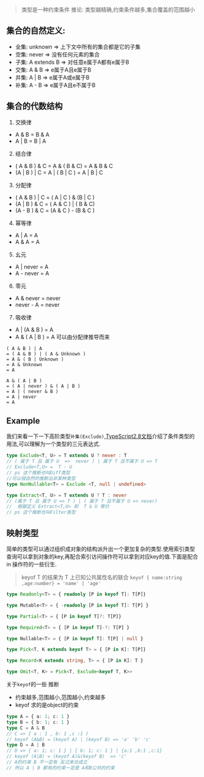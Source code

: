 > 类型是一种约束条件
> 推论: 类型越精确,约束条件越多,集合覆盖的范围越小


## 集合的自然定义:
* 全集: unknown => 上下文中所有的集合都是它的子集
* 空集: never => 没有任何元素的集合
* 子集: A extends B  => 对任意e属于A都有e属于B
* 交集: A & B => e属于A且e属于B
* 并集:  A | B => e属于A或e属于B
* 补集:  A - B => e属于A且e不属于B

## 集合的代数结构
1. 交换律
* A & B = B & A
* A | B = B | A
2. 结合律
* ( A & B ) & C = A & ( B & C) = A & B & C
* (A | B ) | C = A | ( B | C ) = A | B | C
3. 分配律
* ( A & B ) | C = ( A | C ) & (B | C )
* (A | B ) & C = ( A & C ) | ( B & C)
* (A - B ) & C = (A & C ) - (B & C )

4. 幂等律
* A | A = A
* A  &  A = A

5. 幺元
* A | never = A
* A - never = A

6. 零元
* A & never = never
* never - A = never

7. 吸收律
* A | (A & B ) = A
* A & ( A | B ) = A
可以由分配律推导而来
```
( A & B ) | A
= ( A & B ) | ( A & Unknown )
= A & ( B | Unknown )
= A & Unknown
= A

A & ( A | B ) 
= ( A | never ) & ( A | B )
= A | ( never & B ) 
= A | never 
= A
```

## Example
我们来看一下一下高阶类型`补集(Exclude)`,[TypeScript2.8文档](https://www.typescriptlang.org/docs/handbook/release-notes/typescript-2-8.html)介绍了条件类型的用法,可以理解为一个类型的三元表达式.

```typescript
type Exclude<T, U> = T extends U ? never : T
// ( 属于 T 且 属于 U  =>  never ) | 属于 T 且不属于 U => T 
// Exclude<T,U> =  T - U
// ps 这个推断也叫Diff类型
//可以很自然的推断出非某种类型
type NonNullable<T> = Exclude <T, null | undefined>

type Extract<T, U> = T extends U ? T : never
// (属于 T 且 属于 U => T ) | ( 属于 T 且不属于 U => never)
//  根据定义 Extract<T,U> 和  T & U 等价
// ps 这个推断也叫Filter类型
```

## 映射类型
简单的类型可以通过组织成对象的结构派升出一个更加复杂的类型.使用索引类型查询可以拿到对象的key,再配合索引访问操作符可以拿到对应key的值.下面是配合 in 操作符的一些衍生.
> keyof T 的结果为 T 上已知公共属性名的联合
`keyof { name:string ,age:number} = 'name' | 'age' `

```typescript
type Readonly<T> = { readonly [P in keyof T]: T[P]}

type Mutable<T> = { -readonly [P in keyof T]: T[P] }

type Partial<T> = { [P in keyof T]?: T[P]}

type Required<T> = { [P in keyof T]-?: T[P] }

type Nullable<T> = { [P in keyof T]: T[P] | null }

type Pick<T, K extends keyof T> = { [P in K]: T[P]}

type Record<K extends string, T> = { [P in K]: T }

type Omit<T, K> = Pick<T, Exclude<keyof T, K>>

```

关于`keyof`的一些 推断
* 约束越多,范围越小,范围越小,约束越多
* keyof 求的是object的约束
```typescript
type A = { a: 1; c: 1 }
type B = { b: 1; c: 1 }
type C = A & B
// C => { a : 1 , b: 1 ,c :1 )
// keyof (A&B) = (keyof A) | (keyof B) => 'a' 'b' 'c'
type D = A | B
// D => { a: 1; c: 1 } | { b: 1; c: 1 } | {a:1 ,b:1 ,c:1}
// keyof (A|B) = (keyof A)&(keyof B)  => 'c'
// A的约束 B 不一定有 反过来也成立
// 所以 A | B 都有的约束一定是 A和B公共的约束
```
